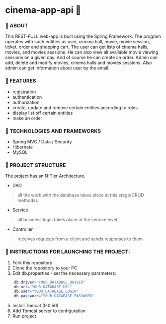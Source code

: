 # cinema-app-api :tada:

### :rainbow: ABOUT
This REST-FULL web-app is built using the Spring Framework.
The program operates with such entities as user, cinema hall, movie, movie session, ticket, order and shopping cart.
The user can get lists of cinema halls, movies, and movies sessions.
He can also view all available movie viewing sessions on a given day. And of course he can create an order.
Admin can add, delete and modify movies, cinema halls and movies sessions.
Also admin can get information about user by the email.

### :dart: FEATURES
+ registration
+ authentication
+ authorization
+ create, update and remove certain entities according to roles.
+ display list off certain entities
+ make an order

### :hammer: TECHNOLOGIES AND FRAMEWORKS
+ Spring MVC / Data / Security
+ Hibernate
+ MySQL

### :vertical_traffic_light: PROJECT STRUCTURE
The project has an N-Tier Architecture.
+ DAO
> all the work with the database takes place at this stage(CRUD methods).
+ Service
> all business logic takes place at the service level
+ Controller
> receives requests from a client and sends responses to them

### :eyes: INSTRUCTIONS FOR LAUNCHING THE PROJECT:
1. Fork this repository
2. Clone the repository to your PC
4. Edit db.properties - set the necessary parameters:
~~~java
    db.driver="YOUR_DATABASE_DRIVER"
    db.url="YOUR_DATABASE_URL"
    db.user="YOUR_DATABASE_LOGIN"
    db.password="YOUR_DATABASE_PASSWORD"
~~~
5. Install Tomcat (9.0.50)
6. Add Tomcat server to configuration
7. Run project
